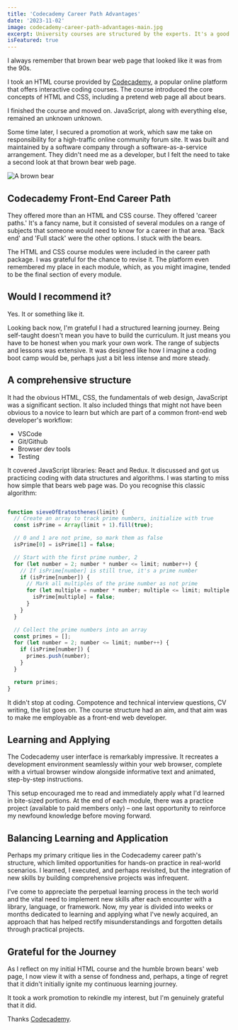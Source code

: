 ```yaml
---
title: 'Codecademy Career Path Advantages'
date: '2023-11-02'
image: codecademy-career-path-advantages-main.jpg
excerpt: University courses are structured by the experts. It's a good appoach to outsource your learning roadmap.
isFeatured: true
---
```


I always remember that brown bear web page that looked like it was from the 90s.

I took an HTML course provided by [Codecademy](https://www.codecademy.com/), a popular online platform that offers interactive coding courses. The course introduced the core concepts of HTML and CSS, including a pretend web page all about bears.

I finished the course and moved on. JavaScript, along with everything else, remained an unknown unknown.

Some time later, I secured a promotion at work, which saw me take on responsibility for a high-traffic online community forum site. It was built and maintained by a software company through a software-as-a-service arrangement. They didn't need me as a developer, but I felt the need to take a second look at that brown bear web page.

![A brown bear](brown-bear.jpg)

## Codecademy Front-End Career Path

They offered more than an HTML and CSS course. They offered 'career paths.' It's a fancy name, but it consisted of several modules on a range of subjects that someone would need to know for a career in that area. 'Back end' and 'Full stack' were the other options. I stuck with the bears.

The HTML and CSS course modules were included in the career path package. I was grateful for the chance to revise it. The platform even remembered my place in each module, which, as you might imagine, tended to be the final section of every module.

## Would I recommend it?

Yes. It or something like it.

Looking back now, I'm grateful I had a structured learning journey. Being self-taught doesn't mean you have to build the curriculum. It just means you have to be honest when you mark your own work. The range of subjects and lessons was extensive. It was designed like how I imagine a coding boot camp would be, perhaps just a bit less intense and more steady.

## A comprehensive structure

It had the obvious HTML, CSS, the fundamentals of web design, JavaScript was a significant section. It also included things that might not have been obvious to a novice to learn but which are part of a common front-end web developer's workflow:

- VSCode
- Git/Github
- Browser dev tools
- Testing

It covered JavaScript libraries: React and Redux. It discussed and got us practicing coding with data structures and algorithms. I was starting to miss how simple that bears web page was. Do you recognise this classic algorithm:

```js

function sieveOfEratosthenes(limit) {
  // Create an array to track prime numbers, initialize with true
  const isPrime = Array(limit + 1).fill(true);

  // 0 and 1 are not prime, so mark them as false
  isPrime[0] = isPrime[1] = false;

  // Start with the first prime number, 2
  for (let number = 2; number * number <= limit; number++) {
    // If isPrime[number] is still true, it's a prime number
    if (isPrime[number]) {
      // Mark all multiples of the prime number as not prime
      for (let multiple = number * number; multiple <= limit; multiple += number) {
        isPrime[multiple] = false;
      }
    }
  }

  // Collect the prime numbers into an array
  const primes = [];
  for (let number = 2; number <= limit; number++) {
    if (isPrime[number]) {
      primes.push(number);
    }
  }

  return primes;
}
```

It didn't stop at coding. Compotence and technical interview questions, CV writing, the list goes on. The course structure had an aim, and that aim was to make me employable as a front-end web developer.

## Learning and Applying

The Codecademy user interface is remarkably impressive. It recreates a development environment seamlessly within your web browser, complete with a virtual browser window alongside informative text and animated, step-by-step instructions. 

This setup encouraged me to read and immediately apply what I'd learned in bite-sized portions. At the end of each module, there was a practice project (available to paid members only) – one last opportunity to reinforce my newfound knowledge before moving forward.

## Balancing Learning and Application

Perhaps my primary critique lies in the Codecademy career path's structure, which limited opportunities for hands-on practice in real-world scenarios. I learned, I executed, and perhaps revisited, but the integration of new skills by building comprehensive projects was infrequent.

I've come to appreciate the perpetual learning process in the tech world and the vital need to implement new skills after each encounter with a library, language, or framework. Now, my year is divided into weeks or months dedicated to learning and applying what I've newly acquired, an approach that has helped rectify misunderstandings and forgotten details through practical projects.

## Grateful for the Journey

As I reflect on my initial HTML course and the humble brown bears' web page, I now view it with a sense of fondness and, perhaps, a tinge of regret that it didn't initially ignite my continuous learning journey. 

It took a work promotion to rekindle my interest, but I'm genuinely grateful that it did.

Thanks [Codecademy](https://www.codecademy.com/).






